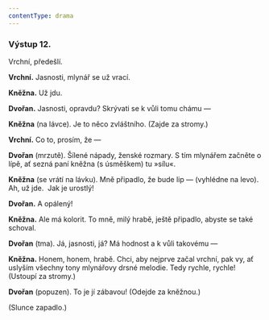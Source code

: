 ```yaml
---
contentType: drama
---
```


<section>

### Výstup 12.

Vrchní, předešlí.

**Vrchní.** Jasnosti, mlynář se už vrací. 

**Kněžna.** Už jdu.

**Dvořan.** Jasnosti, opravdu? Skrývati se k vůli tomu chámu —

**Kněžna** (na lávce). Je to něco zvláštního. (Zajde za stromy.)

**Vrchní.** Co to, prosím, že —

**Dvořan** (mrzutě). Šílené nápady, ženské rozmary. S tím mlynářem začněte o lípě, ať sezná paní kněžna (s úsměškem) tu »sílu«.

**Kněžna** (se vrátí na lávku). Mně připadlo, že bude lip — (vyhlédne na levo). Ah, už jde.  Jak je urostlý!

**Dvořan.** A opálený!

**Kněžna.** Ale má kolorit. To mně, milý hrabě, ještě připadlo, abyste se také schoval.

**Dvořan** (tma). Já, jasnosti, já? Má hodnost a k vůli takovému —

**Kněžna.** Honem, honem, hrabě. Chci, aby nejprve začal vrchní, pak vy, ať uslyším všechny tony mlynářovy drsné melodie. Tedy rychle, rychle! (Ustoupí za stromy.)

**Dvořan** (popuzen). To je jí zábavou! (Odejde za kněžnou.)

(Slunce zapadlo.)

</section>
